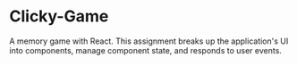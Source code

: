 # Clicky-Game
A memory game with React. This assignment breaks up the application's UI into components, manage component state, and responds to user events.
